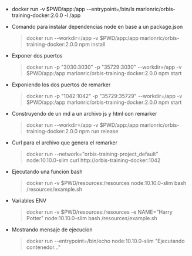 * docker run -v $PWD/app:/app --entrypoint=/bin/ls marlonric/orbis-training-docker:2.0.0 -l /app
* Comando para instalar dependencias node en base a un package.json
    > docker run --workdir=/app -v $PWD/app:/app marlonric/orbis-training-docker:2.0.0 npm install
* Exponer dos puertos
    > docker run -p "3030:3030" -p "35729:3030" --workdir=/app -v $PWD/app:/app marlonric/orbis-training-docker:2.0.0 npm start
    
* Exponiendo los dos puertos de remarker
    > docker run -p "1042:1042" -p "35729:35729" --workdir=/app -v $PWD/app:/app marlonric/orbis-training-docker:2.0.0 npm start
* Construyendo de un md a un archivo js y html con remarker
    > docker run --workdir=/app -v $PWD/app:/app marlonric/orbis-training-docker:2.0.0 npm run release  
* Curl para el archivo que genera el remarker
    > docker run --network="orbis-training-project_default" node:10.10.0-slim curl http://orbis-training-docker:1042
* Ejecutando una funcion bash
    > docker run -v $PWD/resources:/resources node:10.10.0-slim bash /resources/example.sh
* Variables ENV   
    > docker run -v $PWD/resources:/resources -e NAME="Harry Potter" node:10.10.0-slim bash /resources/example.sh
* Mostrando mensaje de ejecucion
    > docker run --entrypoint=/bin/echo node:10.10.0-slim "Ejecutando contenedor..." 